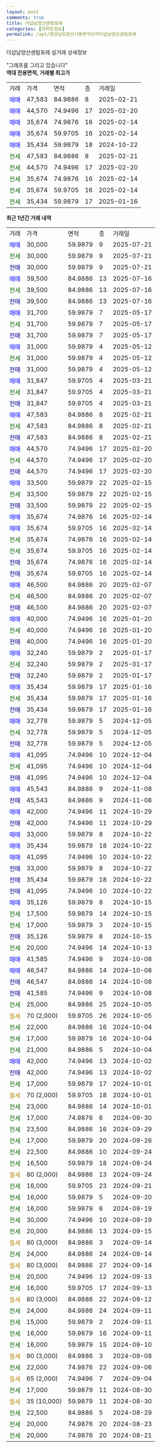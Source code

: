 ```yaml
---
layout: post
comments: true
title: 더샵남양산센텀포레
categories: [아파트정보]
permalink: /apt/경상남도양산시동면석산리더샵남양산센텀포레
---
```


더샵남양산센텀포레 실거래 상세정보

<script type="text/javascript">
  google.charts.load('current', {'packages':['line', 'corechart']});
  google.charts.setOnLoadCallback(drawChart);

  function drawChart() {
    var data = new google.visualization.DataTable();
    data.addColumn('date', '거래일');
    data.addColumn('number', "매매");
    data.addColumn('number', "전세");
    data.addColumn('number', "전매");

    data.addRows([[new Date(Date.parse("2025-07-21")), 30000, null, null], [new Date(Date.parse("2025-07-21")), null, 30000, null], [new Date(Date.parse("2025-07-21")), null, null, 30000], [new Date(Date.parse("2025-07-16")), 39500, null, null], [new Date(Date.parse("2025-07-16")), null, 39500, null], [new Date(Date.parse("2025-07-16")), null, null, 39500], [new Date(Date.parse("2025-05-17")), 31700, null, null], [new Date(Date.parse("2025-05-17")), null, 31700, null], [new Date(Date.parse("2025-05-17")), null, null, 31700], [new Date(Date.parse("2025-05-12")), 31000, null, null], [new Date(Date.parse("2025-05-12")), null, 31000, null], [new Date(Date.parse("2025-05-12")), null, null, 31000], [new Date(Date.parse("2025-03-21")), 31847, null, null], [new Date(Date.parse("2025-03-21")), null, 31847, null], [new Date(Date.parse("2025-03-21")), null, null, 31847], [new Date(Date.parse("2025-02-21")), 47583, null, null], [new Date(Date.parse("2025-02-21")), null, 47583, null], [new Date(Date.parse("2025-02-21")), null, null, 47583], [new Date(Date.parse("2025-02-20")), 44570, null, null], [new Date(Date.parse("2025-02-20")), null, 44570, null], [new Date(Date.parse("2025-02-20")), null, null, 44570], [new Date(Date.parse("2025-02-15")), 33500, null, null], [new Date(Date.parse("2025-02-15")), null, 33500, null], [new Date(Date.parse("2025-02-15")), null, null, 33500], [new Date(Date.parse("2025-02-14")), 35674, null, null], [new Date(Date.parse("2025-02-14")), 35674, null, null], [new Date(Date.parse("2025-02-14")), null, 35674, null], [new Date(Date.parse("2025-02-14")), null, 35674, null], [new Date(Date.parse("2025-02-14")), null, null, 35674], [new Date(Date.parse("2025-02-14")), null, null, 35674], [new Date(Date.parse("2025-02-07")), 46500, null, null], [new Date(Date.parse("2025-02-07")), null, 46500, null], [new Date(Date.parse("2025-02-07")), null, null, 46500], [new Date(Date.parse("2025-01-20")), 40000, null, null], [new Date(Date.parse("2025-01-20")), null, 40000, null], [new Date(Date.parse("2025-01-20")), null, null, 40000], [new Date(Date.parse("2025-01-17")), 32240, null, null], [new Date(Date.parse("2025-01-17")), null, 32240, null], [new Date(Date.parse("2025-01-17")), null, null, 32240], [new Date(Date.parse("2025-01-16")), 35434, null, null], [new Date(Date.parse("2025-01-16")), null, 35434, null], [new Date(Date.parse("2025-01-16")), null, null, 35434], [new Date(Date.parse("2024-12-05")), 32778, null, null], [new Date(Date.parse("2024-12-05")), null, 32778, null], [new Date(Date.parse("2024-12-05")), null, null, 32778], [new Date(Date.parse("2024-12-04")), 41095, null, null], [new Date(Date.parse("2024-12-04")), null, 41095, null], [new Date(Date.parse("2024-12-04")), null, null, 41095], [new Date(Date.parse("2024-11-08")), 45543, null, null], [new Date(Date.parse("2024-11-08")), null, null, 45543], [new Date(Date.parse("2024-10-29")), 42000, null, null], [new Date(Date.parse("2024-10-29")), null, null, 42000], [new Date(Date.parse("2024-10-22")), 33000, null, null], [new Date(Date.parse("2024-10-22")), 35434, null, null], [new Date(Date.parse("2024-10-22")), 41095, null, null], [new Date(Date.parse("2024-10-22")), null, null, 33000], [new Date(Date.parse("2024-10-22")), null, null, 35434], [new Date(Date.parse("2024-10-22")), null, null, 41095], [new Date(Date.parse("2024-10-15")), 35126, null, null], [new Date(Date.parse("2024-10-15")), null, 17500, null], [new Date(Date.parse("2024-10-15")), null, 17000, null], [new Date(Date.parse("2024-10-15")), null, null, 35126], [new Date(Date.parse("2024-10-13")), null, 20000, null], [new Date(Date.parse("2024-10-08")), 41585, null, null], [new Date(Date.parse("2024-10-08")), 46547, null, null], [new Date(Date.parse("2024-10-08")), null, null, 46547], [new Date(Date.parse("2024-10-08")), null, null, 41585], [new Date(Date.parse("2024-10-05")), null, 25000, null], [new Date(Date.parse("2024-10-05")), null, null, null], [new Date(Date.parse("2024-10-04")), null, 22000, null], [new Date(Date.parse("2024-10-04")), null, 17000, null], [new Date(Date.parse("2024-10-04")), null, 21000, null], [new Date(Date.parse("2024-10-02")), 42000, null, null], [new Date(Date.parse("2024-10-02")), null, null, 42000], [new Date(Date.parse("2024-10-01")), null, 17000, null], [new Date(Date.parse("2024-10-01")), null, null, null], [new Date(Date.parse("2024-10-01")), null, 23000, null], [new Date(Date.parse("2024-09-30")), null, 17000, null], [new Date(Date.parse("2024-09-29")), null, 23500, null], [new Date(Date.parse("2024-09-26")), null, 17000, null], [new Date(Date.parse("2024-09-24")), null, 22500, null], [new Date(Date.parse("2024-09-24")), null, 16500, null], [new Date(Date.parse("2024-09-24")), null, null, null], [new Date(Date.parse("2024-09-21")), null, 16000, null], [new Date(Date.parse("2024-09-20")), null, 16000, null], [new Date(Date.parse("2024-09-19")), null, 16000, null], [new Date(Date.parse("2024-09-19")), null, 30000, null], [new Date(Date.parse("2024-09-15")), null, 20000, null], [new Date(Date.parse("2024-09-14")), null, null, null], [new Date(Date.parse("2024-09-14")), null, 24000, null], [new Date(Date.parse("2024-09-14")), null, null, null], [new Date(Date.parse("2024-09-13")), null, 20000, null], [new Date(Date.parse("2024-09-13")), null, 16000, null], [new Date(Date.parse("2024-09-12")), null, null, null], [new Date(Date.parse("2024-09-11")), null, 24000, null], [new Date(Date.parse("2024-09-11")), null, 15000, null], [new Date(Date.parse("2024-09-11")), null, 16000, null], [new Date(Date.parse("2024-09-10")), null, 16000, null], [new Date(Date.parse("2024-09-08")), null, null, null], [new Date(Date.parse("2024-09-06")), null, 22000, null], [new Date(Date.parse("2024-09-04")), null, null, null], [new Date(Date.parse("2024-08-30")), null, 17000, null], [new Date(Date.parse("2024-08-30")), null, null, null], [new Date(Date.parse("2024-08-29")), null, 22500, null], [new Date(Date.parse("2024-08-23")), null, 20000, null], [new Date(Date.parse("2024-08-21")), null, 20000, null]]);

    var options = {
      hAxis: {
        format: 'yyyy/MM/dd'
      },    
      lineWidth: 0,
      pointsVisible: true,    
      title: '최근 1년간 유형별 실거래가 분포',
      legend: { position: 'bottom' }
    };

    var formatter = new google.visualization.NumberFormat({pattern:'###,###'} );
    formatter.format(data, 1);
    formatter.format(data, 2);
    
    setTimeout(function() {
        var chart = new google.visualization.LineChart(document.getElementById('columnchart_material'));
        chart.draw(data, (options));
        document.getElementById('loading').style.display = 'none';
    }, 200);
  }
</script>


<div id="loading" style="z-index:20; display: block; margin-left: 0px">"그래프를 그리고 있습니다"</div>
<div id="columnchart_material" style="width: 95%; margin-left: 0px; display: block"></div>
<!-- contents start -->
<b>역대 전용면적, 거래별 최고가</b>
<table class="sortable">
    <tr>
      <td>거래</td>
      <td>가격</td>
      <td>면적</td>
      <td>층</td>
      <td>거래일</td>
    </tr>
        <tr>
          <td><a style="color: blue">매매</a></td>
          <td>47,583</td>
          <td>84.9886</td>
          <td>8</td>
          <td>2025-02-21</td>
        </tr>            <tr>
          <td><a style="color: blue">매매</a></td>
          <td>44,570</td>
          <td>74.9496</td>
          <td>17</td>
          <td>2025-02-20</td>
        </tr>            <tr>
          <td><a style="color: blue">매매</a></td>
          <td>35,674</td>
          <td>74.9876</td>
          <td>16</td>
          <td>2025-02-14</td>
        </tr>            <tr>
          <td><a style="color: blue">매매</a></td>
          <td>35,674</td>
          <td>59.9705</td>
          <td>16</td>
          <td>2025-02-14</td>
        </tr>            <tr>
          <td><a style="color: blue">매매</a></td>
          <td>35,434</td>
          <td>59.9879</td>
          <td>18</td>
          <td>2024-10-22</td>
        </tr>        
        <tr>
              <td><a style="color: darkgreen">전세</a></td>
              <td>47,583</td>
              <td>84.9886</td>
              <td>8</td>
              <td>2025-02-21</td>
            </tr>            <tr>
              <td><a style="color: darkgreen">전세</a></td>
              <td>44,570</td>
              <td>74.9496</td>
              <td>17</td>
              <td>2025-02-20</td>
            </tr>            <tr>
              <td><a style="color: darkgreen">전세</a></td>
              <td>35,674</td>
              <td>74.9876</td>
              <td>16</td>
              <td>2025-02-14</td>
            </tr>            <tr>
              <td><a style="color: darkgreen">전세</a></td>
              <td>35,674</td>
              <td>59.9705</td>
              <td>16</td>
              <td>2025-02-14</td>
            </tr>            <tr>
              <td><a style="color: darkgreen">전세</a></td>
              <td>35,434</td>
              <td>59.9879</td>
              <td>17</td>
              <td>2025-01-16</td>
            </tr>        
    
</table>

<b>최근 1년간 거래 내역</b>

<table class="sortable">
    <tr>
      <td>거래</td>
      <td>가격</td>
      <td>면적</td>
      <td>층</td>
      <td>거래일</td>
    </tr>
    <tr>
      <td><a style="color: blue">매매</a></td>
      <td>30,000</td>
      <td>59.9879</td>
      <td>9</td>
      <td>2025-07-21</td>
    </tr>          <tr>
      <td><a style="color: darkgreen">전세</a></td>
      <td>30,000</td>
      <td>59.9879</td>
      <td>9</td>
      <td>2025-07-21</td>
    </tr>          <tr>
      <td><a style="color: darkblue">전매</a></td>
      <td>30,000</td>
      <td>59.9879</td>
      <td>9</td>
      <td>2025-07-21</td>
    </tr>          <tr>
      <td><a style="color: blue">매매</a></td>
      <td>39,500</td>
      <td>84.9886</td>
      <td>13</td>
      <td>2025-07-16</td>
    </tr>          <tr>
      <td><a style="color: darkgreen">전세</a></td>
      <td>39,500</td>
      <td>84.9886</td>
      <td>13</td>
      <td>2025-07-16</td>
    </tr>          <tr>
      <td><a style="color: darkblue">전매</a></td>
      <td>39,500</td>
      <td>84.9886</td>
      <td>13</td>
      <td>2025-07-16</td>
    </tr>          <tr>
      <td><a style="color: blue">매매</a></td>
      <td>31,700</td>
      <td>59.9879</td>
      <td>7</td>
      <td>2025-05-17</td>
    </tr>          <tr>
      <td><a style="color: darkgreen">전세</a></td>
      <td>31,700</td>
      <td>59.9879</td>
      <td>7</td>
      <td>2025-05-17</td>
    </tr>          <tr>
      <td><a style="color: darkblue">전매</a></td>
      <td>31,700</td>
      <td>59.9879</td>
      <td>7</td>
      <td>2025-05-17</td>
    </tr>          <tr>
      <td><a style="color: blue">매매</a></td>
      <td>31,000</td>
      <td>59.9879</td>
      <td>4</td>
      <td>2025-05-12</td>
    </tr>          <tr>
      <td><a style="color: darkgreen">전세</a></td>
      <td>31,000</td>
      <td>59.9879</td>
      <td>4</td>
      <td>2025-05-12</td>
    </tr>          <tr>
      <td><a style="color: darkblue">전매</a></td>
      <td>31,000</td>
      <td>59.9879</td>
      <td>4</td>
      <td>2025-05-12</td>
    </tr>          <tr>
      <td><a style="color: blue">매매</a></td>
      <td>31,847</td>
      <td>59.9705</td>
      <td>4</td>
      <td>2025-03-21</td>
    </tr>          <tr>
      <td><a style="color: darkgreen">전세</a></td>
      <td>31,847</td>
      <td>59.9705</td>
      <td>4</td>
      <td>2025-03-21</td>
    </tr>          <tr>
      <td><a style="color: darkblue">전매</a></td>
      <td>31,847</td>
      <td>59.9705</td>
      <td>4</td>
      <td>2025-03-21</td>
    </tr>          <tr>
      <td><a style="color: blue">매매</a></td>
      <td>47,583</td>
      <td>84.9886</td>
      <td>8</td>
      <td>2025-02-21</td>
    </tr>          <tr>
      <td><a style="color: darkgreen">전세</a></td>
      <td>47,583</td>
      <td>84.9886</td>
      <td>8</td>
      <td>2025-02-21</td>
    </tr>          <tr>
      <td><a style="color: darkblue">전매</a></td>
      <td>47,583</td>
      <td>84.9886</td>
      <td>8</td>
      <td>2025-02-21</td>
    </tr>          <tr>
      <td><a style="color: blue">매매</a></td>
      <td>44,570</td>
      <td>74.9496</td>
      <td>17</td>
      <td>2025-02-20</td>
    </tr>          <tr>
      <td><a style="color: darkgreen">전세</a></td>
      <td>44,570</td>
      <td>74.9496</td>
      <td>17</td>
      <td>2025-02-20</td>
    </tr>          <tr>
      <td><a style="color: darkblue">전매</a></td>
      <td>44,570</td>
      <td>74.9496</td>
      <td>17</td>
      <td>2025-02-20</td>
    </tr>          <tr>
      <td><a style="color: blue">매매</a></td>
      <td>33,500</td>
      <td>59.9879</td>
      <td>22</td>
      <td>2025-02-15</td>
    </tr>          <tr>
      <td><a style="color: darkgreen">전세</a></td>
      <td>33,500</td>
      <td>59.9879</td>
      <td>22</td>
      <td>2025-02-15</td>
    </tr>          <tr>
      <td><a style="color: darkblue">전매</a></td>
      <td>33,500</td>
      <td>59.9879</td>
      <td>22</td>
      <td>2025-02-15</td>
    </tr>          <tr>
      <td><a style="color: blue">매매</a></td>
      <td>35,674</td>
      <td>74.9876</td>
      <td>16</td>
      <td>2025-02-14</td>
    </tr>          <tr>
      <td><a style="color: blue">매매</a></td>
      <td>35,674</td>
      <td>59.9705</td>
      <td>16</td>
      <td>2025-02-14</td>
    </tr>          <tr>
      <td><a style="color: darkgreen">전세</a></td>
      <td>35,674</td>
      <td>74.9876</td>
      <td>16</td>
      <td>2025-02-14</td>
    </tr>          <tr>
      <td><a style="color: darkgreen">전세</a></td>
      <td>35,674</td>
      <td>59.9705</td>
      <td>16</td>
      <td>2025-02-14</td>
    </tr>          <tr>
      <td><a style="color: darkblue">전매</a></td>
      <td>35,674</td>
      <td>74.9876</td>
      <td>16</td>
      <td>2025-02-14</td>
    </tr>          <tr>
      <td><a style="color: darkblue">전매</a></td>
      <td>35,674</td>
      <td>59.9705</td>
      <td>16</td>
      <td>2025-02-14</td>
    </tr>          <tr>
      <td><a style="color: blue">매매</a></td>
      <td>46,500</td>
      <td>84.9886</td>
      <td>20</td>
      <td>2025-02-07</td>
    </tr>          <tr>
      <td><a style="color: darkgreen">전세</a></td>
      <td>46,500</td>
      <td>84.9886</td>
      <td>20</td>
      <td>2025-02-07</td>
    </tr>          <tr>
      <td><a style="color: darkblue">전매</a></td>
      <td>46,500</td>
      <td>84.9886</td>
      <td>20</td>
      <td>2025-02-07</td>
    </tr>          <tr>
      <td><a style="color: blue">매매</a></td>
      <td>40,000</td>
      <td>74.9496</td>
      <td>16</td>
      <td>2025-01-20</td>
    </tr>          <tr>
      <td><a style="color: darkgreen">전세</a></td>
      <td>40,000</td>
      <td>74.9496</td>
      <td>16</td>
      <td>2025-01-20</td>
    </tr>          <tr>
      <td><a style="color: darkblue">전매</a></td>
      <td>40,000</td>
      <td>74.9496</td>
      <td>16</td>
      <td>2025-01-20</td>
    </tr>          <tr>
      <td><a style="color: blue">매매</a></td>
      <td>32,240</td>
      <td>59.9879</td>
      <td>2</td>
      <td>2025-01-17</td>
    </tr>          <tr>
      <td><a style="color: darkgreen">전세</a></td>
      <td>32,240</td>
      <td>59.9879</td>
      <td>2</td>
      <td>2025-01-17</td>
    </tr>          <tr>
      <td><a style="color: darkblue">전매</a></td>
      <td>32,240</td>
      <td>59.9879</td>
      <td>2</td>
      <td>2025-01-17</td>
    </tr>          <tr>
      <td><a style="color: blue">매매</a></td>
      <td>35,434</td>
      <td>59.9879</td>
      <td>17</td>
      <td>2025-01-16</td>
    </tr>          <tr>
      <td><a style="color: darkgreen">전세</a></td>
      <td>35,434</td>
      <td>59.9879</td>
      <td>17</td>
      <td>2025-01-16</td>
    </tr>          <tr>
      <td><a style="color: darkblue">전매</a></td>
      <td>35,434</td>
      <td>59.9879</td>
      <td>17</td>
      <td>2025-01-16</td>
    </tr>          <tr>
      <td><a style="color: blue">매매</a></td>
      <td>32,778</td>
      <td>59.9879</td>
      <td>5</td>
      <td>2024-12-05</td>
    </tr>          <tr>
      <td><a style="color: darkgreen">전세</a></td>
      <td>32,778</td>
      <td>59.9879</td>
      <td>5</td>
      <td>2024-12-05</td>
    </tr>          <tr>
      <td><a style="color: darkblue">전매</a></td>
      <td>32,778</td>
      <td>59.9879</td>
      <td>5</td>
      <td>2024-12-05</td>
    </tr>          <tr>
      <td><a style="color: blue">매매</a></td>
      <td>41,095</td>
      <td>74.9496</td>
      <td>10</td>
      <td>2024-12-04</td>
    </tr>          <tr>
      <td><a style="color: darkgreen">전세</a></td>
      <td>41,095</td>
      <td>74.9496</td>
      <td>10</td>
      <td>2024-12-04</td>
    </tr>          <tr>
      <td><a style="color: darkblue">전매</a></td>
      <td>41,095</td>
      <td>74.9496</td>
      <td>10</td>
      <td>2024-12-04</td>
    </tr>          <tr>
      <td><a style="color: blue">매매</a></td>
      <td>45,543</td>
      <td>84.9886</td>
      <td>9</td>
      <td>2024-11-08</td>
    </tr>          <tr>
      <td><a style="color: darkblue">전매</a></td>
      <td>45,543</td>
      <td>84.9886</td>
      <td>9</td>
      <td>2024-11-08</td>
    </tr>          <tr>
      <td><a style="color: blue">매매</a></td>
      <td>42,000</td>
      <td>74.9496</td>
      <td>11</td>
      <td>2024-10-29</td>
    </tr>          <tr>
      <td><a style="color: darkblue">전매</a></td>
      <td>42,000</td>
      <td>74.9496</td>
      <td>11</td>
      <td>2024-10-29</td>
    </tr>          <tr>
      <td><a style="color: blue">매매</a></td>
      <td>33,000</td>
      <td>59.9879</td>
      <td>8</td>
      <td>2024-10-22</td>
    </tr>          <tr>
      <td><a style="color: blue">매매</a></td>
      <td>35,434</td>
      <td>59.9879</td>
      <td>18</td>
      <td>2024-10-22</td>
    </tr>          <tr>
      <td><a style="color: blue">매매</a></td>
      <td>41,095</td>
      <td>74.9496</td>
      <td>10</td>
      <td>2024-10-22</td>
    </tr>          <tr>
      <td><a style="color: darkblue">전매</a></td>
      <td>33,000</td>
      <td>59.9879</td>
      <td>8</td>
      <td>2024-10-22</td>
    </tr>          <tr>
      <td><a style="color: darkblue">전매</a></td>
      <td>35,434</td>
      <td>59.9879</td>
      <td>18</td>
      <td>2024-10-22</td>
    </tr>          <tr>
      <td><a style="color: darkblue">전매</a></td>
      <td>41,095</td>
      <td>74.9496</td>
      <td>10</td>
      <td>2024-10-22</td>
    </tr>          <tr>
      <td><a style="color: blue">매매</a></td>
      <td>35,126</td>
      <td>59.9879</td>
      <td>8</td>
      <td>2024-10-15</td>
    </tr>          <tr>
      <td><a style="color: darkgreen">전세</a></td>
      <td>17,500</td>
      <td>59.9879</td>
      <td>14</td>
      <td>2024-10-15</td>
    </tr>          <tr>
      <td><a style="color: darkgreen">전세</a></td>
      <td>17,000</td>
      <td>59.9879</td>
      <td>3</td>
      <td>2024-10-15</td>
    </tr>          <tr>
      <td><a style="color: darkblue">전매</a></td>
      <td>35,126</td>
      <td>59.9879</td>
      <td>8</td>
      <td>2024-10-15</td>
    </tr>          <tr>
      <td><a style="color: darkgreen">전세</a></td>
      <td>20,000</td>
      <td>74.9496</td>
      <td>14</td>
      <td>2024-10-13</td>
    </tr>          <tr>
      <td><a style="color: blue">매매</a></td>
      <td>41,585</td>
      <td>74.9496</td>
      <td>9</td>
      <td>2024-10-08</td>
    </tr>          <tr>
      <td><a style="color: blue">매매</a></td>
      <td>46,547</td>
      <td>84.9886</td>
      <td>14</td>
      <td>2024-10-08</td>
    </tr>          <tr>
      <td><a style="color: darkblue">전매</a></td>
      <td>46,547</td>
      <td>84.9886</td>
      <td>14</td>
      <td>2024-10-08</td>
    </tr>          <tr>
      <td><a style="color: darkblue">전매</a></td>
      <td>41,585</td>
      <td>74.9496</td>
      <td>9</td>
      <td>2024-10-08</td>
    </tr>          <tr>
      <td><a style="color: darkgreen">전세</a></td>
      <td>25,000</td>
      <td>84.9886</td>
      <td>25</td>
      <td>2024-10-05</td>
    </tr>          <tr>
      <td><a style="color: darkgoldenrod">월세</a></td>
      <td>70 (2,000)</td>
      <td>59.9705</td>
      <td>26</td>
      <td>2024-10-05</td>
    </tr>          <tr>
      <td><a style="color: darkgreen">전세</a></td>
      <td>22,000</td>
      <td>84.9886</td>
      <td>16</td>
      <td>2024-10-04</td>
    </tr>          <tr>
      <td><a style="color: darkgreen">전세</a></td>
      <td>17,000</td>
      <td>59.9879</td>
      <td>16</td>
      <td>2024-10-04</td>
    </tr>          <tr>
      <td><a style="color: darkgreen">전세</a></td>
      <td>21,000</td>
      <td>84.9886</td>
      <td>5</td>
      <td>2024-10-04</td>
    </tr>          <tr>
      <td><a style="color: blue">매매</a></td>
      <td>42,000</td>
      <td>74.9496</td>
      <td>13</td>
      <td>2024-10-02</td>
    </tr>          <tr>
      <td><a style="color: darkblue">전매</a></td>
      <td>42,000</td>
      <td>74.9496</td>
      <td>13</td>
      <td>2024-10-02</td>
    </tr>          <tr>
      <td><a style="color: darkgreen">전세</a></td>
      <td>17,000</td>
      <td>59.9879</td>
      <td>17</td>
      <td>2024-10-01</td>
    </tr>          <tr>
      <td><a style="color: darkgoldenrod">월세</a></td>
      <td>70 (2,000)</td>
      <td>59.9705</td>
      <td>18</td>
      <td>2024-10-01</td>
    </tr>          <tr>
      <td><a style="color: darkgreen">전세</a></td>
      <td>23,000</td>
      <td>84.9886</td>
      <td>14</td>
      <td>2024-10-01</td>
    </tr>          <tr>
      <td><a style="color: darkgreen">전세</a></td>
      <td>17,000</td>
      <td>74.9876</td>
      <td>6</td>
      <td>2024-09-30</td>
    </tr>          <tr>
      <td><a style="color: darkgreen">전세</a></td>
      <td>23,500</td>
      <td>84.9886</td>
      <td>16</td>
      <td>2024-09-29</td>
    </tr>          <tr>
      <td><a style="color: darkgreen">전세</a></td>
      <td>17,000</td>
      <td>59.9879</td>
      <td>20</td>
      <td>2024-09-26</td>
    </tr>          <tr>
      <td><a style="color: darkgreen">전세</a></td>
      <td>22,500</td>
      <td>84.9886</td>
      <td>10</td>
      <td>2024-09-24</td>
    </tr>          <tr>
      <td><a style="color: darkgreen">전세</a></td>
      <td>16,500</td>
      <td>59.9879</td>
      <td>18</td>
      <td>2024-09-24</td>
    </tr>          <tr>
      <td><a style="color: darkgoldenrod">월세</a></td>
      <td>80 (2,000)</td>
      <td>84.9886</td>
      <td>13</td>
      <td>2024-09-24</td>
    </tr>          <tr>
      <td><a style="color: darkgreen">전세</a></td>
      <td>16,000</td>
      <td>59.9705</td>
      <td>23</td>
      <td>2024-09-21</td>
    </tr>          <tr>
      <td><a style="color: darkgreen">전세</a></td>
      <td>16,000</td>
      <td>59.9879</td>
      <td>5</td>
      <td>2024-09-20</td>
    </tr>          <tr>
      <td><a style="color: darkgreen">전세</a></td>
      <td>16,000</td>
      <td>59.9879</td>
      <td>6</td>
      <td>2024-09-19</td>
    </tr>          <tr>
      <td><a style="color: darkgreen">전세</a></td>
      <td>30,000</td>
      <td>74.9496</td>
      <td>10</td>
      <td>2024-09-19</td>
    </tr>          <tr>
      <td><a style="color: darkgreen">전세</a></td>
      <td>20,000</td>
      <td>84.9886</td>
      <td>13</td>
      <td>2024-09-15</td>
    </tr>          <tr>
      <td><a style="color: darkgoldenrod">월세</a></td>
      <td>80 (3,000)</td>
      <td>84.9886</td>
      <td>3</td>
      <td>2024-09-14</td>
    </tr>          <tr>
      <td><a style="color: darkgreen">전세</a></td>
      <td>24,000</td>
      <td>84.9886</td>
      <td>24</td>
      <td>2024-09-14</td>
    </tr>          <tr>
      <td><a style="color: darkgoldenrod">월세</a></td>
      <td>80 (3,000)</td>
      <td>84.9886</td>
      <td>27</td>
      <td>2024-09-14</td>
    </tr>          <tr>
      <td><a style="color: darkgreen">전세</a></td>
      <td>20,000</td>
      <td>74.9496</td>
      <td>12</td>
      <td>2024-09-13</td>
    </tr>          <tr>
      <td><a style="color: darkgreen">전세</a></td>
      <td>16,000</td>
      <td>59.9705</td>
      <td>17</td>
      <td>2024-09-13</td>
    </tr>          <tr>
      <td><a style="color: darkgoldenrod">월세</a></td>
      <td>80 (3,000)</td>
      <td>84.9886</td>
      <td>22</td>
      <td>2024-09-12</td>
    </tr>          <tr>
      <td><a style="color: darkgreen">전세</a></td>
      <td>24,000</td>
      <td>84.9886</td>
      <td>24</td>
      <td>2024-09-11</td>
    </tr>          <tr>
      <td><a style="color: darkgreen">전세</a></td>
      <td>15,000</td>
      <td>59.9879</td>
      <td>2</td>
      <td>2024-09-11</td>
    </tr>          <tr>
      <td><a style="color: darkgreen">전세</a></td>
      <td>16,000</td>
      <td>59.9879</td>
      <td>16</td>
      <td>2024-09-11</td>
    </tr>          <tr>
      <td><a style="color: darkgreen">전세</a></td>
      <td>16,000</td>
      <td>59.9879</td>
      <td>15</td>
      <td>2024-09-10</td>
    </tr>          <tr>
      <td><a style="color: darkgoldenrod">월세</a></td>
      <td>90 (3,000)</td>
      <td>84.9886</td>
      <td>3</td>
      <td>2024-09-08</td>
    </tr>          <tr>
      <td><a style="color: darkgreen">전세</a></td>
      <td>22,000</td>
      <td>74.9876</td>
      <td>22</td>
      <td>2024-09-06</td>
    </tr>          <tr>
      <td><a style="color: darkgoldenrod">월세</a></td>
      <td>65 (2,000)</td>
      <td>74.9496</td>
      <td>7</td>
      <td>2024-09-04</td>
    </tr>          <tr>
      <td><a style="color: darkgreen">전세</a></td>
      <td>17,000</td>
      <td>59.9879</td>
      <td>11</td>
      <td>2024-08-30</td>
    </tr>          <tr>
      <td><a style="color: darkgoldenrod">월세</a></td>
      <td>35 (10,000)</td>
      <td>59.9879</td>
      <td>11</td>
      <td>2024-08-30</td>
    </tr>          <tr>
      <td><a style="color: darkgreen">전세</a></td>
      <td>22,500</td>
      <td>84.9886</td>
      <td>5</td>
      <td>2024-08-29</td>
    </tr>          <tr>
      <td><a style="color: darkgreen">전세</a></td>
      <td>20,000</td>
      <td>74.9876</td>
      <td>20</td>
      <td>2024-08-23</td>
    </tr>          <tr>
      <td><a style="color: darkgreen">전세</a></td>
      <td>20,000</td>
      <td>74.9876</td>
      <td>20</td>
      <td>2024-08-21</td>
    </tr>      </table>
<!-- contents end -->    

